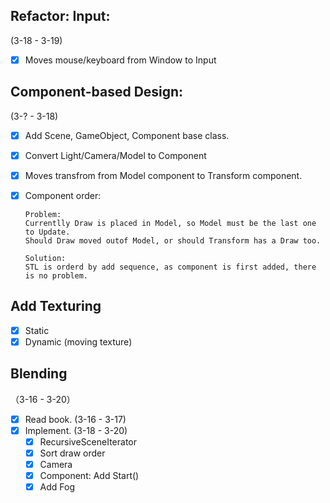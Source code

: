 
## Refactor: Input:
(3-18 -  3-19)

- [x] Moves mouse/keyboard from Window to Input

## Component-based Design:
(3-? - 3-18)

- [x] Add Scene, GameObject, Component base class.
- [x] Convert Light/Camera/Model to Component
- [x] Moves transfrom from Model component to Transform component. 
- [x] Component order: 
	  
	  Problem:
      Currentlly Draw is placed in Model, so Model must be the last one to Update.
      Should Draw moved outof Model, or should Transform has a Draw too.

      Solution:
      STL is orderd by add sequence, as component is first added, there is no problem.

## Add Texturing
  - [x] Static
  - [x] Dynamic (moving texture)

## Blending
（3-16 - 3-20）

- [x] Read book. (3-16 - 3-17) 
- [x] Implement. (3-18 - 3-20)
  - [x] RecursiveSceneIterator
  - [x] Sort draw order
  - [x] Camera
  - [x] Component: Add Start()
  - [x] Add Fog 